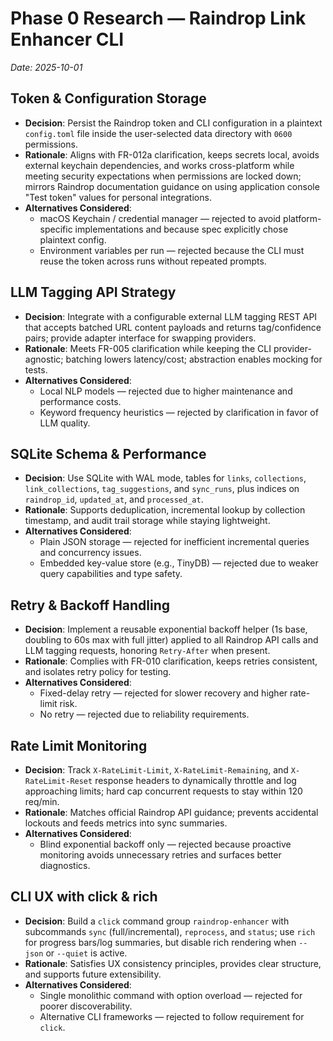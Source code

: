 # Phase 0 Research — Raindrop Link Enhancer CLI

_Date: 2025-10-01_

## Token & Configuration Storage
- **Decision**: Persist the Raindrop token and CLI configuration in a plaintext `config.toml` file inside the user-selected data directory with `0600` permissions.
- **Rationale**: Aligns with FR-012a clarification, keeps secrets local, avoids external keychain dependencies, and works cross-platform while meeting security expectations when permissions are locked down; mirrors Raindrop documentation guidance on using application console "Test token" values for personal integrations.
- **Alternatives Considered**:
  - macOS Keychain / credential manager — rejected to avoid platform-specific implementations and because spec explicitly chose plaintext config.
  - Environment variables per run — rejected because the CLI must reuse the token across runs without repeated prompts.

## LLM Tagging API Strategy
- **Decision**: Integrate with a configurable external LLM tagging REST API that accepts batched URL content payloads and returns tag/confidence pairs; provide adapter interface for swapping providers.
- **Rationale**: Meets FR-005 clarification while keeping the CLI provider-agnostic; batching lowers latency/cost; abstraction enables mocking for tests.
- **Alternatives Considered**:
  - Local NLP models — rejected due to higher maintenance and performance costs.
  - Keyword frequency heuristics — rejected by clarification in favor of LLM quality.

## SQLite Schema & Performance
- **Decision**: Use SQLite with WAL mode, tables for `links`, `collections`, `link_collections`, `tag_suggestions`, and `sync_runs`, plus indices on `raindrop_id`, `updated_at`, and `processed_at`.
- **Rationale**: Supports deduplication, incremental lookup by collection timestamp, and audit trail storage while staying lightweight.
- **Alternatives Considered**:
  - Plain JSON storage — rejected for inefficient incremental queries and concurrency issues.
  - Embedded key-value store (e.g., TinyDB) — rejected due to weaker query capabilities and type safety.

## Retry & Backoff Handling
- **Decision**: Implement a reusable exponential backoff helper (1s base, doubling to 60s max with full jitter) applied to all Raindrop API calls and LLM tagging requests, honoring `Retry-After` when present.
- **Rationale**: Complies with FR-010 clarification, keeps retries consistent, and isolates retry policy for testing.
- **Alternatives Considered**:
  - Fixed-delay retry — rejected for slower recovery and higher rate-limit risk.
  - No retry — rejected due to reliability requirements.

## Rate Limit Monitoring
- **Decision**: Track `X-RateLimit-Limit`, `X-RateLimit-Remaining`, and `X-RateLimit-Reset` response headers to dynamically throttle and log approaching limits; hard cap concurrent requests to stay within 120 req/min.
- **Rationale**: Matches official Raindrop API guidance; prevents accidental lockouts and feeds metrics into sync summaries.
- **Alternatives Considered**:
  - Blind exponential backoff only — rejected because proactive monitoring avoids unnecessary retries and surfaces better diagnostics.

## CLI UX with click & rich
- **Decision**: Build a `click` command group `raindrop-enhancer` with subcommands `sync` (full/incremental), `reprocess`, and `status`; use `rich` for progress bars/log summaries, but disable rich rendering when `--json` or `--quiet` is active.
- **Rationale**: Satisfies UX consistency principles, provides clear structure, and supports future extensibility.
- **Alternatives Considered**:
  - Single monolithic command with option overload — rejected for poorer discoverability.
  - Alternative CLI frameworks — rejected to follow requirement for `click`.
